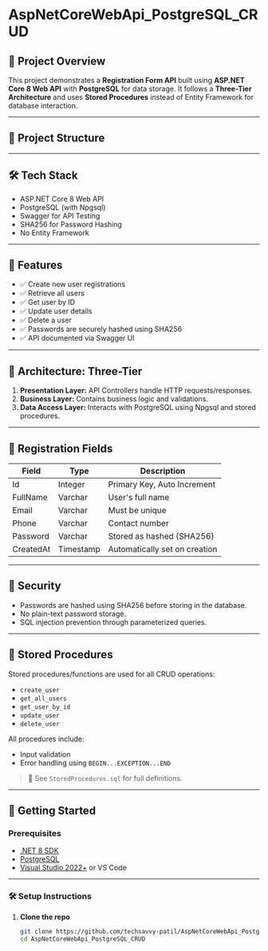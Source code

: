 # AspNetCoreWebApi_PostgreSQL_CRUD

## 📌 Project Overview

This project demonstrates a **Registration Form API** built using **ASP.NET Core 8 Web API** with **PostgreSQL** for data storage. It follows a **Three-Tier Architecture** and uses **Stored Procedures** instead of Entity Framework for database interaction.

---

## 📁 Project Structure
---

## 🛠️ Tech Stack

- ASP.NET Core 8 Web API
- PostgreSQL (with Npgsql)
- Swagger for API Testing
- SHA256 for Password Hashing
- No Entity Framework

---

## 🎯 Features

- ✅ Create new user registrations
- ✅ Retrieve all users
- ✅ Get user by ID
- ✅ Update user details
- ✅ Delete a user
- ✅ Passwords are securely hashed using SHA256
- ✅ API documented via Swagger UI

---

## 🧠 Architecture: Three-Tier

1. **Presentation Layer:** API Controllers handle HTTP requests/responses.
2. **Business Layer:** Contains business logic and validations.
3. **Data Access Layer:** Interacts with PostgreSQL using Npgsql and stored procedures.

---

## 📝 Registration Fields

| Field      | Type      | Description                        |
|------------|-----------|------------------------------------|
| Id         | Integer   | Primary Key, Auto Increment        |
| FullName   | Varchar   | User's full name                   |
| Email      | Varchar   | Must be unique                     |
| Phone      | Varchar   | Contact number                     |
| Password   | Varchar   | Stored as hashed (SHA256)          |
| CreatedAt  | Timestamp | Automatically set on creation      |

---

## 🔐 Security

- Passwords are hashed using SHA256 before storing in the database.
- No plain-text password storage.
- SQL injection prevention through parameterized queries.

---

## 🧾 Stored Procedures

Stored procedures/functions are used for all CRUD operations:
- `create_user`
- `get_all_users`
- `get_user_by_id`
- `update_user`
- `delete_user`

All procedures include:
- Input validation
- Error handling using `BEGIN...EXCEPTION...END`

> 📄 See `StoredProcedures.sql` for full definitions.

---

## 🚀 Getting Started

### Prerequisites

- [.NET 8 SDK](https://dotnet.microsoft.com/en-us/download)
- [PostgreSQL](https://www.postgresql.org/download/)
- [Visual Studio 2022+](https://visualstudio.microsoft.com/) or VS Code

---

### 🛠️ Setup Instructions

1. **Clone the repo**
   ```bash
   git clone https://github.com/techsavvy-patil/AspNetCoreWebApi_PostgreSQL_CRUD.git
   cd AspNetCoreWebApi_PostgreSQL_CRUD
